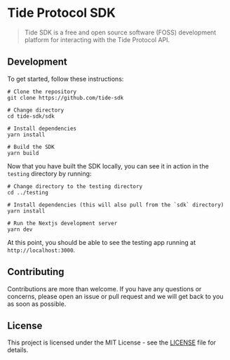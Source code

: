 # Tide Protocol SDK

> Tide SDK is a free and open source software (FOSS) development platform for interacting with the Tide Protocol API.

## Development

To get started, follow these instructions:

```shell
# Clone the repository
git clone https://github.com/tide-sdk

# Change directory
cd tide-sdk/sdk

# Install dependencies
yarn install

# Build the SDK
yarn build
```

Now that you have built the SDK locally, you can see it in action in the `testing` directory by running:

```shell
# Change directory to the testing directory
cd ../testing

# Install dependencies (this will also pull from the `sdk` directory)
yarn install

# Run the Nextjs development server
yarn dev
```

At this point, you should be able to see the testing app running at `http://localhost:3000`.

## Contributing

Contributions are more than welcome. If you have any questions or concerns, please open an issue or pull request
and we will get back to you as soon as possible.

## License

This project is licensed under the MIT License - see the [LICENSE](LICENSE) file for details.
